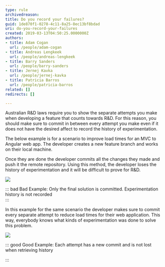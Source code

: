 ```yaml
---
type: rule
archivedreason: 
title: Do you record your failures?
guid: 1de870f1-0278-4c11-8a25-8ec13bf8bdad
uri: do-you-record-your-failures
created: 2019-03-13T04:50:25.0000000Z
authors:
- title: Adam Cogan
  url: /people/adam-cogan
- title: Andreas Lengkeek
  url: /people/andreas-lengkeek
- title: Barry Sanders
  url: /people/barry-sanders
- title: Jernej Kavka
  url: /people/jernej-kavka
- title: Patricia Barros
  url: /people/patricia-barros
related: []
redirects: []

---
```


Australian R&D laws require you to show the separate attempts you make when developing a feature that counts towards R&D. For this reason, you should make sure to commit in between every attempt you make even if it does not have the desired affect to record the history of experimentation.





<!--endintro-->

The below example is for a scenario to improve load times for an MVC to Angular web app. The developer creates a new feature branch and works on their local machine.





Once they are done the developer commits all the changes they made and push it the remote repository. Using this method, the developer loses the history of experimentation and it will be difficult to prove for R&D.


![](single-commit-not-showing-experimentation-2.png)



::: bad
Bad Example: Only the final solution is committed. Experimentation history is not recorded  
:::




In this example for the same scenario the developer makes sure to commit every separate attempt to reduce load times for their web application. This way, everybody knows what kinds of experimentation was done to solve this problem.

![](commit-failed-experiments.png)




::: good
Good Example: Each attempt has a new commit and is not lost when retrieving history

:::
